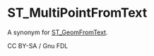 # ST\_MultiPointFromText

A synonym for [ST\_GeomFromText](st_geomfromtext.md).

CC BY-SA / Gnu FDL
